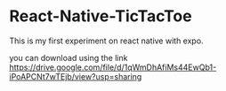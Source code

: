 # React-Native-TicTacToe

This is my first experiment on react native with expo.

you can download using the link
https://drive.google.com/file/d/1qWmDhAfiMs44EwQb1-iPoAPCNt7wTEjb/view?usp=sharing
